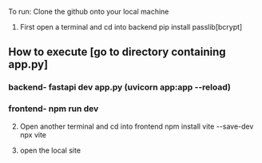 To run:
Clone the github onto your local machine 
1) First open a terminal and cd into backend
    pip install passlib[bcrypt]

## How to execute [go to directory containing app.py]
### backend- fastapi dev app.py (uvicorn app:app --reload)
### frontend- npm run dev
2) Open another terminal and cd into frontend
    npm install vite --save-dev
    npx vite

3) open the local site 

